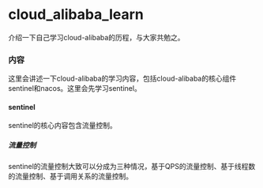 # cloud_alibaba_learn
介绍一下自己学习cloud-alibaba的历程，与大家共勉之。

### 内容
  
  这里会讲述一下cloud-alibaba的学习内容，包括cloud-alibaba的核心组件 sentinel和nacos。这里会先学习sentinel。

#### sentinel
  
  sentinel的核心内容包含流量控制。
##### 流量控制
  sentinel的流量控制大致可以分成为三种情况，基于QPS的流量控制、基于线程数的流量控制、基于调用关系的流量控制。
  
